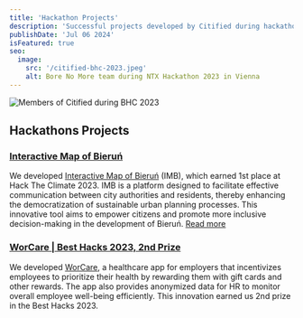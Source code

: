 ```yaml
---
title: 'Hackathon Projects'
description: 'Successful projects developed by Citified during hackathons.'
publishDate: 'Jul 06 2024'
isFeatured: true
seo:
  image:
    src: '/citified-bhc-2023.jpeg'
    alt: Bore No More team during NTX Hackathon 2023 in Vienna
---
```


![Members of Citified during BHC 2023](/citified-bhc-2023.jpeg)

## Hackathons Projects

### [Interactive Map of Bieruń](https://www.linkedin.com/posts/jakub-ner-131714187_bieruagm-smartcity-pfrdlamiast-activity-7135282533734170624-3NY5?utm_source=share&utm_medium=member_desktop)

We developed [Interactive Map of Bieruń](https://interaktywnamapa.bierun.pl/mapa/start) (IMB), which earned 1st place at
Hack The Climate 2023. IMB is a platform designed to facilitate effective communication between city authorities and
residents, thereby enhancing the democratization of sustainable urban planning processes. This innovative tool aims to
empower citizens and promote more inclusive decision-making in the development of Bieruń. [Read more](/citified/interactive-bierun-map)

### [WorCare | Best Hacks 2023, 2nd Prize](https://www.linkedin.com/posts/jakub-ner-131714187_during-best-hacks-2023-my-team-for-the-activity-7126364575158927360-0yRC?utm_source=share&utm_medium=member_desktop)

We developed [WorCare](https://worcare.my.canva.site/), a healthcare app for employers that incentivizes employees to
prioritize their health by rewarding
them with gift cards and other rewards. The app also provides anonymized data for HR to monitor overall employee
well-being efficiently. This innovation earned us 2nd prize in the Best Hacks 2023.
